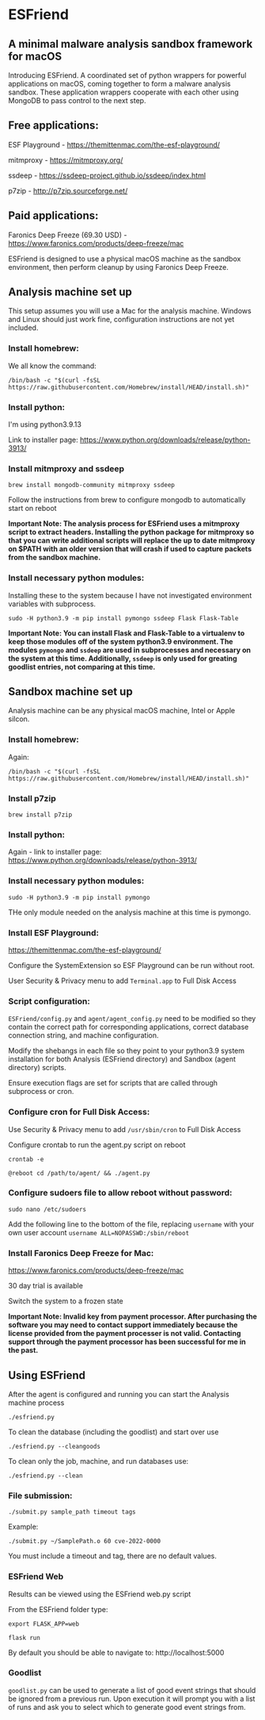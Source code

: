 # ESFriend
## A minimal malware analysis sandbox framework for macOS

Introducing ESFriend. A coordinated set of python wrappers for powerful applications on macOS, coming together to form a malware analysis sandbox. These application wrappers cooperate with each other using MongoDB to pass control to the next step.


## Free applications:
ESF Playground - https://themittenmac.com/the-esf-playground/

mitmproxy - https://mitmproxy.org/

ssdeep - https://ssdeep-project.github.io/ssdeep/index.html

p7zip - http://p7zip.sourceforge.net/


## Paid applications:
Faronics Deep Freeze (69.30 USD) - https://www.faronics.com/products/deep-freeze/mac

ESFriend is designed to use a physical macOS machine as the sandbox environment, then perform cleanup by using Faronics Deep Freeze.


## Analysis machine set up
This setup assumes you will use a Mac for the analysis machine. Windows and Linux should just work fine, configuration instructions are not yet included.


### Install homebrew:
We all know the command:

`/bin/bash -c "$(curl -fsSL https://raw.githubusercontent.com/Homebrew/install/HEAD/install.sh)"`


### Install python:
I'm using python3.9.13

Link to installer page:
https://www.python.org/downloads/release/python-3913/


### Install mitmproxy and ssdeep
`brew install mongodb-community mitmproxy ssdeep`

Follow the instructions from brew to configure mongodb to automatically start on reboot

**Important Note: The analysis process for ESFriend uses a mitmproxy script to extract headers. Installing the python package for mitmproxy so that you can write additional scripts will replace the up to date mitmproxy on $PATH with an older version that will crash if used to capture packets from the sandbox machine.**


### Install necessary python modules:
Installing these to the system because I have not investigated environment variables with subprocess.

`sudo -H python3.9 -m pip install pymongo ssdeep Flask Flask-Table`

**Important Note: You can install Flask and Flask-Table to a virtualenv to keep those modules off of the system python3.9 environment. The modules `pymongo` and `ssdeep` are used in subprocesses and necessary on the system at this time. Additionally, `ssdeep` is only used for greating goodlist entries, not comparing at this time.**


## Sandbox machine set up
Analysis machine can be any physical macOS machine, Intel or Apple silcon.


### Install homebrew:
Again:

`/bin/bash -c "$(curl -fsSL https://raw.githubusercontent.com/Homebrew/install/HEAD/install.sh)"`


### Install p7zip

`brew install p7zip`


### Install python:
Again - link to installer page:
https://www.python.org/downloads/release/python-3913/


### Install necessary python modules:

`sudo -H python3.9 -m pip install pymongo`

THe only module needed on the analysis machine at this time is pymongo.


### Install ESF Playground:
https://themittenmac.com/the-esf-playground/

Configure the SystemExtension so ESF Playground can be run without root.

User Security & Privacy menu to add `Terminal.app` to Full Disk Access


### Script configuration:
`ESFriend/config.py` and `agent/agent_config.py` need to be modified so they contain the correct path for corresponding applications, correct database connection string, and machine configuration.

Modify the shebangs in each file so they point to your python3.9 system installation for both Analysis (ESFriend directory) and Sandbox (agent directory) scripts.

Ensure execution flags are set for scripts that are called through subprocess or cron.


### Configure cron for Full Disk Access:
Use Security & Privacy menu to add `/usr/sbin/cron` to Full Disk Access

Configure crontab to run the agent.py script on reboot

`crontab -e`

`@reboot cd /path/to/agent/ && ./agent.py`


### Configure sudoers file to allow reboot without password:
`sudo nano /etc/sudoers`

Add the following line to the bottom of the file, replacing `username` with your own user account
`username ALL=NOPASSWD:/sbin/reboot`


### Install Faronics Deep Freeze for Mac:
https://www.faronics.com/products/deep-freeze/mac

30 day trial is available

Switch the system to a frozen state

**Important Note: Invalid key from payment processor. After purchasing the software you may need to contact support immediately because the license provided from the payment processer is not valid. Contacting support through the payment processor has been successful for me in the past.**


## Using ESFriend
After the agent is configured and running you can start the Analysis machine process

`./esfriend.py`

To clean the database (including the goodlist) and start over use

`./esfriend.py --cleangoods`

To clean only the job, machine, and run databases use:

`./esfriend.py --clean`


### File submission:
`./submit.py sample_path timeout tags`

Example:

`./submit.py ~/SamplePath.o 60 cve-2022-0000`

You must include a timeout and tag, there are no default values.

### ESFriend Web
Results can be viewed using the ESFriend web.py script

From the ESFriend folder type:

`export FLASK_APP=web`

`flask run`

By default you should be able to navigate to:
http://localhost:5000


### Goodlist
`goodlist.py` can be used to generate a list of good event strings that should be ignored from a previous run. Upon execution it will prompt you with a list of runs and ask you to select which to generate good event strings from.
